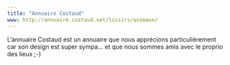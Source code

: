```yaml
---
title: "Annuaire Costaud"
www: http://annuaire.costaud.net/loisirs/animaux/
---
```


L’annuaire Costaud est un annuaire que nous apprécions particulièrement car son design est super sympa… et que nous sommes amis avec le proprio des lieux ;-)